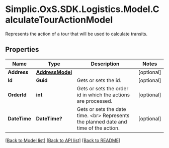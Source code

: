 # Simplic.OxS.SDK.Logistics.Model.CalculateTourActionModel
Represents the action of a tour that will be used to calculate transits.

## Properties

Name | Type | Description | Notes
------------ | ------------- | ------------- | -------------
**Address** | [**AddressModel**](AddressModel.md) |  | [optional] 
**Id** | **Guid** | Gets or sets the id. | [optional] 
**OrderId** | **int** | Gets or sets the order id in which the actions are processed. | [optional] 
**DateTime** | **DateTime?** | Gets or sets the date time.  &lt;br&gt;  Represents the planned date and time of the action.   | [optional] 

[[Back to Model list]](../README.md#documentation-for-models) [[Back to API list]](../README.md#documentation-for-api-endpoints) [[Back to README]](../README.md)

